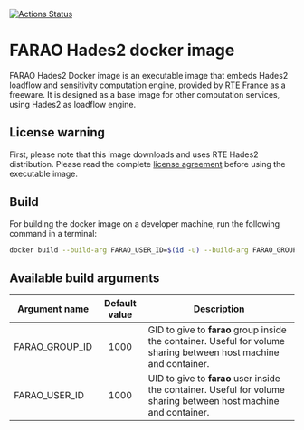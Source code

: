 [![Actions Status](https://github.com/farao-community/docker-images/workflows/FARAO%20Hades2%20Docker%20Image%20CI/badge.svg)](https://github.com/farao-community/docker-images/workflows/FARAO%20Hades2%20Docker%20Image%20CI)

# FARAO Hades2 docker image

FARAO Hades2 Docker image is an executable image that embeds Hades2 loadflow and sensitivity computation engine, provided by [RTE France](https://github.com/rte-france/hades2-distribution) as a freeware. It is designed as a base image for other computation services, using Hades2 as loadflow engine.

## License warning
First, please note that this image downloads and uses RTE Hades2 distribution. Please read the complete
[license agreement](https://github.com/rte-france/hades2-distribution/blob/master/license.md) before using the executable image.

## Build
For building the docker image on a developer machine, run the following command in a terminal:

```bash
docker build --build-arg FARAO_USER_ID=$(id -u) --build-arg FARAO_GROUP_ID=$(id -g) -t farao/hades2-base:latest .
```

## Available build arguments

| Argument name  | Default value | Description                                                                                                        |
| -------------- | :-----------: | ------------------------------------------------------------------------------------------------------------------ |
| FARAO_GROUP_ID | 1000          | GID to give to **farao** group inside the container. Useful for volume sharing between host machine and container. |
| FARAO_USER_ID  | 1000          | UID to give to **farao** user inside the container. Useful for volume sharing between host machine and container.  |
